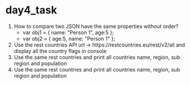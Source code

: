 # day4_task


<ol>
<li>
    How to compare two JSON have the same properties without order?
    <ul>
    <li>
    var obj1 = { name: "Person 1", age:5 };
    </li>
    <li>
    var obj2 = { age:5, name: "Person 1" };
    </li></ul>
</li>
<li>
    Use the rest countries API url -> https://restcountries.eu/rest/v2/all and display all the country flags in console
</li>
<li>
    Use the same rest countries and print all countries name, region, sub region and population
</li>
<li>
    Use the same rest countries and print all countries name, region, sub region and population
</li>
</ol>
